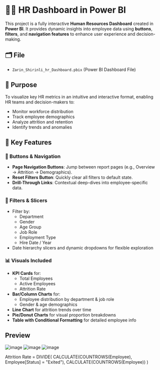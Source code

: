 # 👩‍💼 HR Dashboard in Power BI

This project is a fully interactive **Human Resources Dashboard** created in **Power BI**. It provides dynamic insights into employee data using **buttons**, **filters**, and **navigation features** to enhance user experience and decision-making.

## 🗂️ File

- `Zarin_Shirinli_hr_Dashboard.pbix` (Power BI Dashboard File)

## 🎯 Purpose

To visualize key HR metrics in an intuitive and interactive format, enabling HR teams and decision-makers to:
- Monitor workforce distribution
- Track employee demographics
- Analyze attrition and retention
- Identify trends and anomalies

## 🧩 Key Features

### 🔘 Buttons & Navigation
- **Page Navigation Buttons**: Jump between report pages (e.g., Overview → Attrition → Demographics).
- **Reset Filters Button**: Quickly clear all filters to default state.
- **Drill-Through Links**: Contextual deep-dives into employee-specific data.

### 🧮 Filters & Slicers
- Filter by:
  - Department
  - Gender
  - Age Group
  - Job Role
  - Employment Type
  - Hire Date / Year
- Date hierarchy slicers and dynamic dropdowns for flexible exploration

### 📊 Visuals Included
- **KPI Cards** for:
  - Total Employees
  - Active Employees
  - Attrition Rate
- **Bar/Column Charts** for:
  - Employee distribution by department & job role
  - Gender & age demographics
- **Line Chart** for attrition trends over time
- **Pie/Donut Charts** for visual proportion breakdowns
- **Table with Conditional Formatting** for detailed employee info

## Preview
![image](https://github.com/user-attachments/assets/a9e663ab-82a5-4791-b8b1-7c2b1822cbed)
![image](https://github.com/user-attachments/assets/4bedf814-a10f-4b4a-be45-8785fffa9cca)
![image](https://github.com/user-attachments/assets/97dadef1-acee-45dc-a3f2-c3044c3e5892)



Attrition Rate = 
DIVIDE(
    CALCULATE(COUNTROWS(Employee), Employee[Status] = "Exited"),
    CALCULATE(COUNTROWS(Employee))
)
